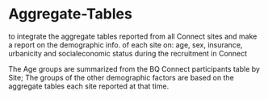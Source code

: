 # Aggregate-Tables
to integrate the aggregate tables reported from all Connect sites and make a report on the demographic info. of each site on: age, sex, insurance, urbanicity and socialeconomic status during the recruitment in Connect

The Age groups are summarized from the BQ Connect participants table by Site;
The groups of the other demographic factors are based on the aggregate tables each site reported at that time.
